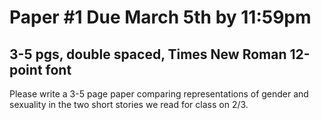 # **Paper #1 Due March 5th by 11:59pm**

## **3-5 pgs, double spaced, Times New Roman 12-point font**



Please write a 3-5 page paper comparing representations of gender and sexuality in the two short stories we read for class on 2/3.  

